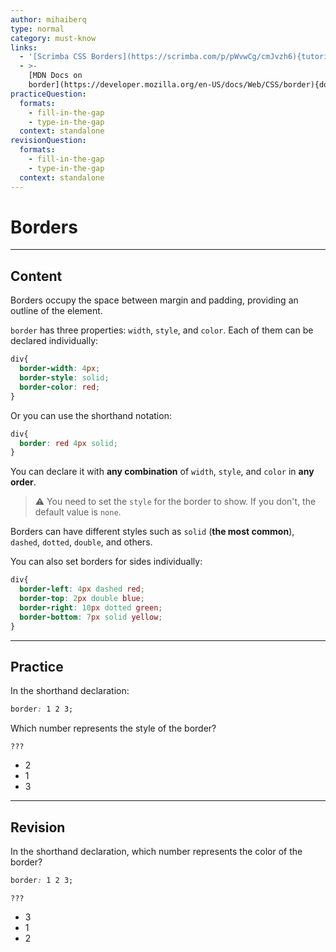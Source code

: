 ```yaml
---
author: mihaiberq
type: normal
category: must-know
links:
  - '[Scrimba CSS Borders](https://scrimba.com/p/pWvwCg/cmJvzh6){tutorial}'
  - >-
    [MDN Docs on
    border](https://developer.mozilla.org/en-US/docs/Web/CSS/border){documentation}
practiceQuestion:
  formats:
    - fill-in-the-gap
    - type-in-the-gap
  context: standalone
revisionQuestion:
  formats:
    - fill-in-the-gap
    - type-in-the-gap
  context: standalone
---
```


# Borders


---

## Content

Borders occupy the space between margin and padding, providing an outline of the element.

`border` has three properties: `width`, `style`, and `color`. Each of them can be declared individually:

```css
div{
  border-width: 4px;
  border-style: solid;
  border-color: red;
}
```

Or you can use the shorthand notation:

```css
div{
  border: red 4px solid;
}
```

You can declare it with **any combination** of `width`, `style`, and `color` in **any order**.

> ⚠️ You need to set the `style` for the border to show. If you don't, the default value is `none`. 

Borders can have different styles such as `solid` (**the most common**), `dashed`, `dotted`, `double`, and others.

You can also set borders for sides individually:

```css
div{
  border-left: 4px dashed red;
  border-top: 2px double blue;
  border-right: 10px dotted green;
  border-bottom: 7px solid yellow;
}
```



---

## Practice

In the shorthand declaration:

```css
border: 1 2 3;
```

Which number represents the style of the border?

```plain-text
???
```

- 2
- 1
- 3


---

## Revision

In the shorthand declaration, which number represents the color of the border?

```css
border: 1 2 3;
```

```plain-text
???
```

- 3
- 1
- 2
 